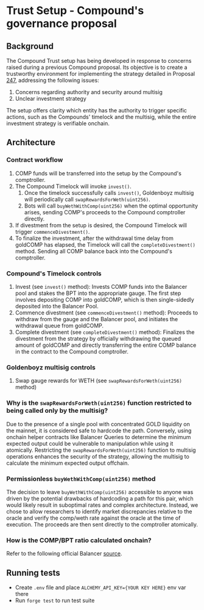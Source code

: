 # Trust Setup - Compound's governance proposal

## Background

The Compound Trust setup has being developed in response to concerns raised during a previous Compound proposal. Its objective is to create a trustworthy environment for implementing the strategy detailed in Proposal [247](https://www.tally.xyz/gov/compound/proposal/247), addressing the following issues:

1. Concerns regarding authority and security around multisig
2. Unclear investment strategy

The setup offers clarity which entity has the authority to trigger specific actions, such as the Compounds' timelock and the multisig, while the entire investment strategy is verifiable onchain.

## Architecture

### Contract workflow

1. COMP funds will be transferred into the setup by the Compound's comptroller.
2. The Compound Timelock will invoke `invest()`.
    1. Once the timelock successfully calls `invest()`, Goldenboyz multisig will periodically call `swapRewardsForWeth(uint256)`.
    2. Bots will call `buyWethWithComp(uint256)` when the optimal opportunity arises, sending COMP's proceeds to the Compound comptroller directly.
3. If divestment from the setup is desired, the Compound Timelock will trigger `commenceDivestment()`.
4. To finalize the investment, after the withdrawal time delay from goldCOMP has elapsed, the Timelock will call the `completeDivestment()` method. Sending all COMP balance back into the Compound's comptroller.

### Compound's Timelock controls

1. Invest (see `invest()` method): Invests COMP funds into the Balancer pool and stakes the BPT into the appropriate gauge. The first step involves depositing COMP into goldCOMP, which is then single-sidedly deposited into the Balancer Pool.
2. Commence divestment (see `commenceDivestment()` method): Proceeds to withdraw from the gauge and the Balancer pool, and initiates the withdrawal queue from goldCOMP.
3. Complete divestment (see `completeDivestment()` method): Finalizes the divestment from the strategy by officially withdrawing the queued amount of goldCOMP and directly transferring the entire COMP balance in the contract to the Compound comptroller.

### Goldenboyz multisig controls

1. Swap gauge rewards for WETH (see `swapRewardsForWeth(uint256)` method)

### Why is the `swapRewardsForWeth(uint256)` function restricted to being called only by the multisig?

Due to the presence of a single pool with concentrated GOLD liquidity on the mainnet, it is considered safe to hardcode the path. Conversely, using onchain helper contracts like Balancer Queries to determine the minimum expected output could be vulnerable to manipulation while using it atomically. Restricting the `swapRewardsForWeth(uint256)` function to multisig operations enhances the security of the strategy, allowing the multisig to calculate the minimum expected output offchain.

### Permissionless `buyWethWithComp(uint256)` method

The decision to leave `buyWethWithComp(uint256)` accessible to anyone was driven by the potential drawbacks of hardcoding a path for this pair, which would likely result in suboptimal rates and complex architecture. Instead, we chose to allow researchers to identify market discrepancies relative to the oracle and verify the comp/weth rate against the oracle at the time of execution. The proceeds are then sent directly to the comptroller atomically.

### How is the COMP/BPT ratio calculated onchain?

Refer to the following official Balancer [source](https://docs.balancer.fi/concepts/advanced/valuing-bpt/valuing-bpt.html#on-chain-price-evaluation).

## Running tests

- Create `.env` file and place `ALCHEMY_API_KEY={YOUR KEY HERE}` env var there
- Run `forge test` to run test suite
